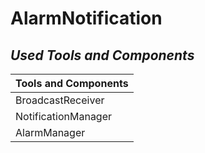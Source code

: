 # AlarmNotification
## _Used Tools and Components_

| Tools and Components |
| ------ |
| BroadcastReceiver |
| NotificationManager |
| AlarmManager |
